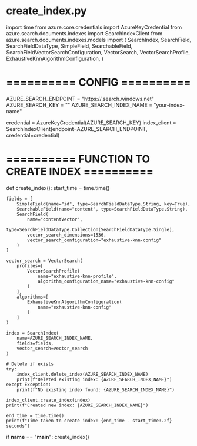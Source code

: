 # create_index.py

import time
from azure.core.credentials import AzureKeyCredential
from azure.search.documents.indexes import SearchIndexClient
from azure.search.documents.indexes.models import (
    SearchIndex,
    SearchField,
    SearchFieldDataType,
    SimpleField,
    SearchableField,
    SearchFieldVectorSearchConfiguration,
    VectorSearch,
    VectorSearchProfile,
    ExhaustiveKnnAlgorithmConfiguration,
)

# ========== CONFIG ==========

AZURE_SEARCH_ENDPOINT = "https://<your-search-service>.search.windows.net"
AZURE_SEARCH_KEY = "<your-admin-key>"
AZURE_SEARCH_INDEX_NAME = "your-index-name"

credential = AzureKeyCredential(AZURE_SEARCH_KEY)
index_client = SearchIndexClient(endpoint=AZURE_SEARCH_ENDPOINT, credential=credential)

# ========== FUNCTION TO CREATE INDEX ==========

def create_index():
    start_time = time.time()

    fields = [
        SimpleField(name="id", type=SearchFieldDataType.String, key=True),
        SearchableField(name="content", type=SearchFieldDataType.String),
        SearchField(
            name="contentVector",
            type=SearchFieldDataType.Collection(SearchFieldDataType.Single),
            vector_search_dimensions=1536,
            vector_search_configuration="exhaustive-knn-config"
        )
    ]

    vector_search = VectorSearch(
        profiles=[
            VectorSearchProfile(
                name="exhaustive-knn-profile",
                algorithm_configuration_name="exhaustive-knn-config"
            )
        ],
        algorithms=[
            ExhaustiveKnnAlgorithmConfiguration(
                name="exhaustive-knn-config"
            )
        ]
    )

    index = SearchIndex(
        name=AZURE_SEARCH_INDEX_NAME,
        fields=fields,
        vector_search=vector_search
    )

    # Delete if exists
    try:
        index_client.delete_index(AZURE_SEARCH_INDEX_NAME)
        print(f"Deleted existing index: {AZURE_SEARCH_INDEX_NAME}")
    except Exception:
        print(f"No existing index found: {AZURE_SEARCH_INDEX_NAME}")

    index_client.create_index(index)
    print(f"Created new index: {AZURE_SEARCH_INDEX_NAME}")

    end_time = time.time()
    print(f"Time taken to create index: {end_time - start_time:.2f} seconds")

if __name__ == "__main__":
    create_index()
